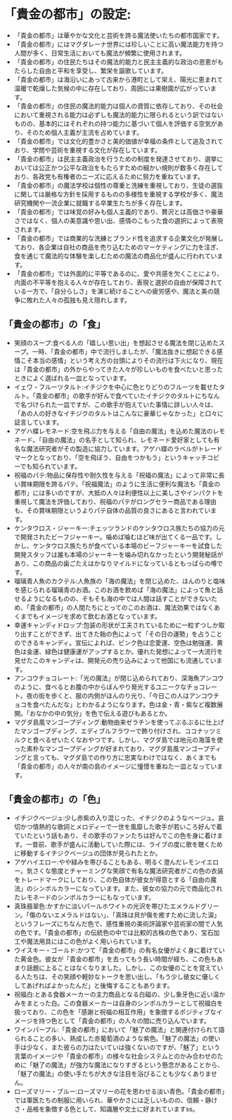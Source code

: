 # 「貴金の都市」の設定:

* 「貴金の都市」は華やかな文化と芸術を誇る魔法使いたちの都市国家です。
* 「貴金の都市」にはマグダレーナ世界には珍しいことに高い魔法能力を持つ人間が多く、日常生活においても魔法が頻繁に使用されます。
* 「貴金の都市」の住民たちはその魔法的能力と民主主義的な政治の恩恵がもたらした自由と平和を享受し、繁栄を謳歌しています。
* 「貴金の都市」は海沿いにあって古来から港町として栄え、陽光に恵まれて温暖で乾燥した気候の中に存在しており、周囲には果樹園が広がっています。
* 「貴金の都市」の住民の魔法的能力は個人の資質に依存しており、その社会において重視される能力は必ずしも魔法的能力に限られるという訳ではないものの、基本的にはそれぞれの持つ能力に基づいて個人を評価する空気があり、そのため個人主義が主流を占めています。
* 「貴金の都市」では文化的豊かさと美的価値が幸福の条件として追及されており、学問や芸術を重視する文化が存在しています。
* 「貴金の都市」は民主主義政治を行うための制度を発達させており、選挙においては公正かつ公平な政治をもたらすための細かい規則が数多く存在しており、各政党も有権者のニーズに応えるために努力を重ねています。
* 「貴金の都市」の魔法学校は個性の尊重と洗練を重視しており、生徒の選抜に関しては厳格な方針を採用するものの多様性を重視する学校が多く、魔法研究機関や一流企業に就職する卒業生たちが多く存在します。
* 「貴金の都市」では味覚の好みも個人主義的であり、贅沢とは高価さや豪華さではなく、個人の美意識や思い出、感情のこもった食の選択によって表現されます。
* 「貴金の都市」では商業的な洗練とブランド性を追求する企業文化が発展しており、各企業は自社の商品を売り込むためのマーケティングに力を注ぎ、食を通じて魔法的な体験を楽しむための魔法の商品化が盛んに行われています。
* 「貴金の都市」では外面的に平等であるのに、愛や共感を欠くことにより、内面の不平等を抱える人々が存在しており、表現と選択の自由が保障されている一方で、「自分らしさ」を演じ続けることへの疲労感や、魔法と美の競争に敗れた人々の孤独も見え隠れします。

## 「貴金の都市」の「食」

* 笑顔のスープ:食べる人の「嬉しい思い出」を想起させる魔法を閉じ込めたスープ。一時、「貴金の都市」中で流行しましたが、「魔法抜きに想起できる感情こそ本当の感情」という考え方の台頭によりその流行は下火になり、現在は「貴金の都市」の外からやってきた人々が珍しいものを食べたいと思ったときによく選ばれる一皿となっています。
* イェワ・フルーツタルト:イチジクを中心に色とりどりのフルーツを載せたタルト。「貴金の都市」の歌手が好んで食べていたイチジクのタルトにちなんで名づけられた一皿ですが、この歌手が抱えていた事情に詳しい人々は、「あの人の好きなイチジクのタルトはこんなに豪華じゃなかった」と口々に証言しています。
* アゲハ蝶レモネード:空を飛ぶ力を与える「自由の魔法」を込めた魔法のレモネード。「自由の魔法」の名手として知られ、レモネード愛好家としても有名な魔法研究者がその製造に協力しています。アゲハ蝶のラベルがトレードマークとなっており、「空を飛ぼう、自由をつかもう」というキャッチコピーでも知られています。
* 祝福のパテ:物品に保存性や耐久性を与える「祝福の魔法」によって非常に長い賞味期限を誇るパテ。「祝福魔法」のように生活に便利な魔法も「貴金の都市」には多いのですが、大抵の人々は利便性以上に美しさやインパクトを重視して魔法を評価しており、祝福のパテがロングセラー商品である理由も、その賞味期限というよりパテ自体の品質の良さにあると言われています。
* ケンタウロス・ジャーキー:チェッツランドのケンタウロス族たちの協力の元で開発されたビーフジャーキー。噛めば噛むほど味が出てくる一品です。しかし、ケンタウロス族たちが食べている本場のビーフジャーキーを試食した開発スタッフは誰も本場のジャーキーを噛み切れなかったという開発秘話があり、この商品の歯ごたえはかなりマイルドになっているともっぱらの噂です。
* 瑠璃青人魚のカクテル:人魚族の「海の魔法」を閉じ込めた、ほんのりと塩味を感じられる瑠璃青のお酒。このお酒を飲めば「海の魔法」によって魚と話せるようになるものの、そもそも海の中では人間は話すことができないため、「貴金の都市」の人間たちにとってのこのお酒は、魔法効果ではなくあくまでもイメージを求めて飲むお酒となっています。
* 幸運キャンディドロップ:包装の形状が工夫されているために一粒ずつしか取り出すことができず、出てきた飴の色によって「その日の運勢」を占うことのできるキャンディ。宣伝によれば、ピンク色は恋愛運、空色は勉強運、黄色は金運、緑色は健康運がアップするとか。優れた発想によって一大流行を見せたこのキャンディは、開発元の売り込みによって他国にも流通しています。
* アンコウチョコレート:「光の魔法」が閉じ込められており、深海魚アンコウのように、食べるとお腹の中からぼんやり発光するユニークなチョコレート。夜の街を歩くと、服の内側がほんのり光り、「今日この人はアンコウチョコを食べたんだな」とわかるようになります。色は金・青・紫など複数展開。「おなかの中の気分」を色で伝える遊びもあるとか。
* マグダ島風マンゴープディング:動物由来ゼラチンを使ってぷるぷるに仕上げたマンゴープディング、エディブルフラワーで飾り付けされ、ココナッツミルクと食べるぜいたくなおやつです。しかし、マグダ島では地元の海藻を使った素朴なマンゴープディングが好まれており、マグダ島風マンゴープディングと言っても、マグダ島での作り方に忠実なわけではなく、あくまでも「貴金の都市」の人々が南の島のイメージに憧憬を重ねた一皿となっています。

## 「貴金の都市」の「色」

* イチジクベージュ:少し赤紫の入り混じった、イチジクのようなベージュ。哀切かつ情熱的な歌詞とメロディーで一世を風靡した歌手が若いころ好んで着ていたという話もあり、その歌手のファンたちは好んでこの色を身に着けます。一昔前、歌手が盛んに活動していた際には、ライブの度に歌を聴くために移動するイチジクベージュの団体が見られたとか。
* アゲハイエロー:やや緑みを帯びることもある、明るく澄んだレモンイエロー。気さくな態度とチャーミングな笑顔で有名な魔法研究者がこの色の衣装をトレードマークにしており、この色自体が彼女が得意とする「自由の魔法」のシンボルカラーになっています。また、彼女の協力の元で商品化されたレモネードのシンボルカラーにもなっています。
* 真珠翡翠色:かすかに淡いパールホワイトの光沢を帯びたエメラルドグリーン。「傷のないエメラルドはない」、「真珠は貝が傷を癒すために流した涙」というフレーズにちなんだ色で、感性重視の美術評論家や芸術家の間で人気の色です。「貴金の都市」の伝統色の中では比較的古株の色であり、宝石加工や魔法用具にはこの色がよく用いられています。
* ウイスキー・ゴールド:かつて「貴金の都市」の有名女優がよく身に着けていた黄金色。彼女が「貴金の都市」を去ってもう長い時間が経ち、この色もあまり話題に上ることはなくなりました。しかし、この女優のことを覚えている人たちは、その笑顔や軽妙なトークを思い出し、「もう少し彼女に優しくしてあげればよかったんだ」と後悔することもあります。
* 祝福白:とある食器メーカーの主力商品となる白磁の、少し象牙色に近い温かみをまとった白。この食器メーカーは自身のシンボルカラーとして祝福白を扱っており、この色を「感謝と祝福の相互作用」を象徴するポジティブなイメージを持つ色として「貴金の都市」の人々の間に売り込んでいます。
* ワインパープル:「貴金の都市」において「魅了の魔法」と関連付けられて語られることの多い、熟成した赤葡萄酒のような紫色。「魅了の魔法」の使い手は少なく、また彼らの力はたいていは強くないのですが、「魅了」という言葉のイメージや「貴金の都市」の様々な社会システムとのかみ合わせのために「魅了の魔法」が強力な魔法になりすぎるという懸念があることから、「魅了の魔法」の使い手たちが大きな注目を浴びることも少なくありません。
* ローズマリー・ブルー:ローズマリーの花を思わせる淡い青色。「貴金の都市」では軍医たちの制服に用いられ、華やかさには乏しいものの、信頼・静けさ・品格を象徴する色として、知識層や文士に好まれていますss。
